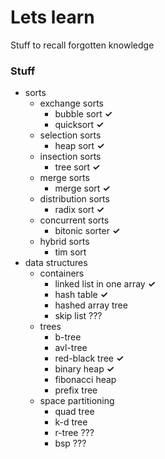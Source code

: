 # Lets learn

Stuff to recall forgotten knowledge

### Stuff

- sorts
	- exchange sorts
		- bubble sort **✓**
		- quicksort **✓**
	- selection sorts
		- heap sort **✓**
	- insection sorts
		- tree sort **✓**
	- merge sorts
		- merge sort **✓**
	- distribution sorts
		- radix sort **✓**
	- concurrent sorts
		- bitonic sorter **✓**
	- hybrid sorts
		- tim sort
- data structures
	- containers
		- linked list in one array **✓**
		- hash table **✓**
		- hashed array tree
		- skip list ???
	- trees
		- b-tree
		- avl-tree
		- red-black tree **✓**
		- binary heap **✓**
		- fibonacci heap
		- prefix tree
	- space partitioning
		- quad tree
		- k-d tree
		- r-tree ???
		- bsp ???
